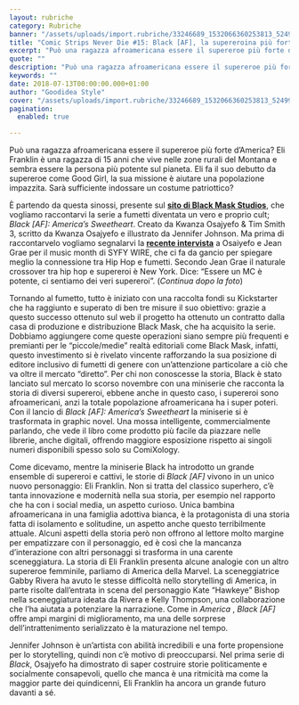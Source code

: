 ```yaml
---
layout: rubriche
category: Rubriche
banner: "/assets/uploads/import.rubriche/33246689_1532066360253813_5249990193804476416_n-1.jpg"
title: "Comic Strips Never Die #15: Black [AF], la supereroina più forte d’America"
excerpt: "Può una ragazza afroamericana essere il supereroe più forte d’America? Eli Franklin è una ragazza di 15 anni che vive nelle zone rurali del Montana e sembra essere la persona più potente sul pianeta. Eli fa il suo debutto da supereroe come Good Girl, la sua missione è aiutare una popolazione impazzita. Sarà sufficiente indossare [&hellip"
quote: ""
description: "Può una ragazza afroamericana essere il supereroe più forte d’America? Eli Franklin è una ragazza di 15 anni che vive nelle zone rurali del Montana e sembra essere la persona più potente sul pianeta. Eli fa il suo debutto da supereroe come Good Girl, la sua missione è aiutare una popolazione impazzita. Sarà sufficiente indossare [&hellip"
keywords: ""
date: 2018-07-13T00:00:00.000+01:00
author: "Goodidea Style"
cover: "/assets/uploads/import.rubriche/33246689_1532066360253813_5249990193804476416_n-1.jpg"
pagination:
  enabled: true

---
```


Può una ragazza afroamericana essere il supereroe più forte d’America? Eli Franklin è una ragazza di 15 anni che vive nelle zone rurali del Montana e sembra essere la persona più potente sul pianeta. Eli fa il suo debutto da supereroe come Good Girl, la sua missione è aiutare una popolazione impazzita. Sarà sufficiente indossare un costume patriottico?

È partendo da questa sinossi, presente sul [**sito di Black Mask Studios**](http://blackmaskstudios.com/black-americas-sweetheart/), che vogliamo raccontarvi la serie a fumetti diventata un vero e proprio cult; _Black \[AF\]: America’s Sweetheart_. Creato da Kwanza Osajyefo & Tim Smith 3, scritto da Kwanza Osajyefo e illustrato da Jennifer Johnson. Ma prima di raccontarvelo vogliamo segnalarvi la [**recente intervista**](http://www.syfy.com/videos/crossover-hip-hop-comics-with-jean-grae-and-kwanza-osajyefo) a Osaiyefo e Jean Grae per il music month di SYFY WIRE, che ci fa da gancio per spiegare meglio la connessione tra Hip Hop e fumetti. Secondo Jean Grae il naturale crossover tra hip hop e supereroi è New York. Dice: “Essere un MC è potente, ci sentiamo dei veri supereroi”. (_Continua dopo la foto_)  

Tornando al fumetto, tutto è iniziato con una raccolta fondi su Kickstarter che ha raggiunto e superato di ben tre misure il suo obiettivo: grazie a questo successo ottenuto sul web il progetto ha ottenuto un contratto dalla casa di produzione e distribuzione Black Mask, che ha acquisito la serie. Dobbiamo aggiungere come queste operazioni siano sempre più frequenti e premianti per le “piccole/medie” realtà editoriali come Black Mask, infatti, questo investimento si è rivelato vincente rafforzando la sua posizione di editore inclusivo di fumetti di genere con un’attenzione particolare a ciò che va oltre il mercato “diretto”. Per chi non conoscesse la storia, Black è stato lanciato sul mercato lo scorso novembre con una miniserie che racconta la storia di diversi supereroi, ebbene anche in questo caso, i supereroi sono afroamericani, anzi la totale popolazione afroamericana ha i super poteri. Con il lancio di _Black \[AF\]: America’s Sweetheart_ la miniserie si è trasformata in graphic novel. Una mossa intelligente, commercialmente parlando, che vede il libro come prodotto più facile da piazzare nelle librerie, anche digitali, offrendo maggiore esposizione rispetto ai singoli numeri disponibili spesso solo su ComiXology.

Come dicevamo, mentre la miniserie Black ha introdotto un grande ensemble di supereroi e cattivi, le storie di _Black \[AF\]_ vivono in un unico nuovo personaggio: Eli Franklin. Non si tratta del classico superhero, c’è tanta innovazione e modernità nella sua storia, per esempio nel rapporto che ha con i social media, un aspetto curioso. Unica bambina afroamericana in una famiglia adottiva bianca, è la protagonista di una storia fatta di isolamento e solitudine, un aspetto anche questo terribilmente attuale. Alcuni aspetti della storia però non offrono al lettore molto margine per empatizzare con il personaggio, ed è così che la mancanza d’interazione con altri personaggi si trasforma in una carente sceneggiatura. La storia di Eli Franklin presenta alcune analogie con un altro supereroe femminile, parliamo di America della Marvel. La sceneggiatrice Gabby Rivera ha avuto le stesse difficoltà nello storytelling di America, in parte risolte dall’entrata in scena del personaggio Kate “Hawkeye” Bishop nella sceneggiatura ideata da Rivera e Kelly Thompson, una collaborazione che l’ha aiutata a potenziare la narrazione. Come in _America_ , _Black \[AF\]_ offre ampi margini di miglioramento, ma una delle sorprese dell’intrattenimento serializzato è la maturazione nel tempo.

Jennifer Johnson è un’artista con abilità incredibili e una forte propensione per lo storytelling, quindi non c’è motivo di preoccuparsi. Nel prima serie di _Black_, Osajyefo ha dimostrato di saper costruire storie politicamente e socialmente consapevoli, quello che manca è una ritmicità ma come la maggior parte dei quindicenni, Eli Franklin ha ancora un grande futuro davanti a sé.